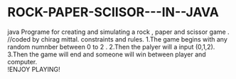 # ROCK-PAPER-SCIISOR---IN--JAVA
java Programe for creating and simulating a rock , paper and scissor game .
//coded by chirag mittal.
constraints and rules.
1.The game begins with any random numnber between 0 to 2 .
2.Then the palyer will a input (0,1,2).
3.Then the game will end and someone will win between player and computer.   
                      !ENJOY PLAYING!
